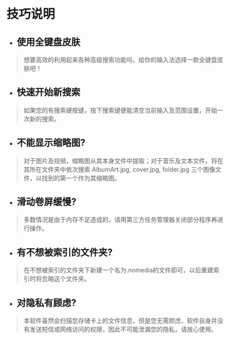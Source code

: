 # 技巧说明 #
  * ## 使用全键盘皮肤 ##
> 想要高效的利用起来各种高级搜索功能吗，给你的输入法选择一款全键盘皮肤吧！
  * ## 快速开始新搜索 ##
> 如果您的有搜索硬按键，按下搜索键便能清空当前输入及范围设置，开始一次新的搜索。
  * ## 不能显示缩略图? ##
> 对于图片及视频，缩略图从其本身文件中提取；对于音乐及文本文件，将在其所在文件夹中依次搜索 AlbumArt.jpg, cover.jpg, folder.jpg 三个图像文件，以找到的第一个作为其缩略图。
  * ## 滑动卷屏缓慢? ##
> 多数情况是由于内存不足造成的，请用第三方任务管理器关闭部分程序再进行操作。
  * ## 有不想被索引的文件夹? ##
> 在不想被索引的文件夹下新建一个名为.nomedia的文件即可，以后重建索引时将忽略这个文件夹。
  * ## 对隐私有顾虑? ##
> 本软件虽然会扫描您存储卡上的文件信息，但是您无需顾虑，软件自身并没有发送短信或网络访问的权限，因此不可能泄漏您的隐私，请放心使用。